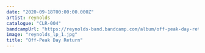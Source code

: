 ```yaml
---
date: "2020-09-18T00:00:00.000Z"
artist: reynolds
catalogue: "CLR-004"
bandcampUrl: "https://reynolds-band.bandcamp.com/album/off-peak-day-return"
image: "reynolds_lp_1.jpg"
title: "Off-Peak Day Return"
---
```

